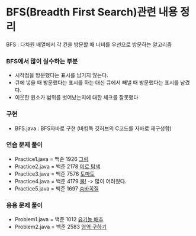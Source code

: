 # BFS(Breadth First Search)관련 내용 정리

BFS : 다차원 배열에서 각 칸을 방문할 때 너비를 우선으로 방문하는 알고리즘

### BFS에서 많이 실수하는 부분
- 시작점을 방문했다는 표시를 남기지 않는다.
- 큐에 넣을 때 방문했다는 표시를 하는 대신 큐에서 빼낼 때 방문했다는 표시를 남겼다.
- 이웃한 원소가 범위를 벗어났는지에 대한 체크를 잘못했다

### 구현
- BFS.java : BFS자바로 구현 (바킹독 깃허브의 C코드를 자바로 재구성함)

### 연습 문제 풀이
- Practice1.java = 백준 1926 <a href = "https://www.acmicpc.net/problem/1926">그림</a>
- Practice2.java = 백준 2178 <a href = "https://www.acmicpc.net/problem/2178">미로 탐색</a>
- Practice3.java = 백준 7576 <a href = "https://www.acmicpc.net/problem/7576">토마토</a>
- Practice4.java = 백준 4179 <a href = "https://www.acmicpc.net/problem/4179">불!</a> -> 많이 어려웠다.
- Practice5.java = 백준 1697 <a href = "https://www.acmicpc.net/problem/1697">숨바꼭질</a>

### 응용 문제 풀이
- Problem1.java = 백준 1012 <a href = "https://www.acmicpc.net/problem/1012">유기농 배추</a>
- Problem2.java = 백준 2583 <a href = "https://www.acmicpc.net/problem/2583">영역 구하기</a>

